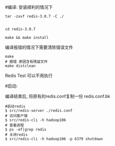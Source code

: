
#编译:
安装顺利的情况下
```
tar -zxvf redis-3.0.7 -C ./


cd redis-3.0.7

make && make install

```

编译报错的情况下需要清除错误文件

```
make
# 报错 原因含有残留文件
make distclean

```

Redis Test 可以不用执行



#启动: 

编译结束后, 将原有的redis.conf复制一份 redis.conf.bk

```
#启动redis
$ src/redis-server ./redis.conf
# 访问客户端
$ src/redis-cli -h hadoop106 
# 查看进程
$ ps -ef|grep redis
# 关闭redis
$ src/redis-cli -h hadoop106 -p 6379 shutdown
```



